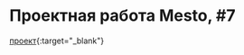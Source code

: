 # Проектная работа Mesto, #7



[проект](https://ksol95.github.io/mesto-project-ff/){:target="_blank"}